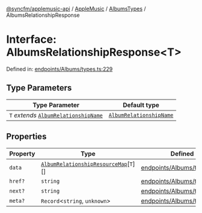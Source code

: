 [@syncfm/applemusic-api](../../../../../../globals.md) / [AppleMusic](../../../index.md) / [AlbumsTypes](../index.md) / AlbumsRelationshipResponse

# Interface: AlbumsRelationshipResponse\<T\>

Defined in: [endpoints/Albums/types.ts:229](https://github.com/sync-fm/applemusic-api/blob/a6a8471d4d51a41f6bd8af9d95c8abf0126e10f4/src/endpoints/Albums/types.ts#L229)

## Type Parameters

| Type Parameter | Default type |
| ------ | ------ |
| `T` *extends* [`AlbumRelationshipName`](../type-aliases/AlbumRelationshipName.md) | [`AlbumRelationshipName`](../type-aliases/AlbumRelationshipName.md) |

## Properties

| Property | Type | Defined in |
| ------ | ------ | ------ |
| <a id="data"></a> `data` | [`AlbumRelationshipResourceMap`](../type-aliases/AlbumRelationshipResourceMap.md)\[`T`\][] | [endpoints/Albums/types.ts:232](https://github.com/sync-fm/applemusic-api/blob/a6a8471d4d51a41f6bd8af9d95c8abf0126e10f4/src/endpoints/Albums/types.ts#L232) |
| <a id="href"></a> `href?` | `string` | [endpoints/Albums/types.ts:233](https://github.com/sync-fm/applemusic-api/blob/a6a8471d4d51a41f6bd8af9d95c8abf0126e10f4/src/endpoints/Albums/types.ts#L233) |
| <a id="next"></a> `next?` | `string` | [endpoints/Albums/types.ts:234](https://github.com/sync-fm/applemusic-api/blob/a6a8471d4d51a41f6bd8af9d95c8abf0126e10f4/src/endpoints/Albums/types.ts#L234) |
| <a id="meta"></a> `meta?` | `Record`\<`string`, `unknown`\> | [endpoints/Albums/types.ts:235](https://github.com/sync-fm/applemusic-api/blob/a6a8471d4d51a41f6bd8af9d95c8abf0126e10f4/src/endpoints/Albums/types.ts#L235) |
